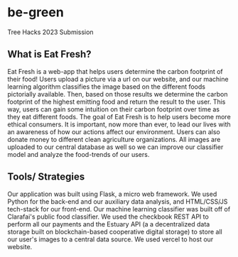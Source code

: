 # be-green
Tree Hacks 2023 Submission

## What is Eat Fresh?
Eat Fresh is a web-app that helps users determine the carbon footprint of their food! Users upload a picture via a url on our website, and our machine learning algorithm classifies the image based on the different foods pictorially available. Then, based on those results we determine the carbon footprint of the highest emitting food and return the result to the user. This way, users can gain some intuition on their carbon footprint over time as they eat different foods. The goal of Eat Fresh is to help users become more ethical consumers. It is important, now more than ever, to lead our lives with an awareness of how our actions affect our environment. Users can also donate money to different clean agriculture organizations. All images are uploaded to our central database as well so we can improve our classifier model and analyze the food-trends of our users.

## Tools/ Strategies 
Our application was built using Flask, a micro web framework. We used Python for the back-end and our auxiliary data analysis, and HTML/CSS/JS tech-stack for our front-end. Our machine learning classifier was built off of Clarafai's public food classifier. We used the checkbook REST API to perform all our payments and the Estuary API (a a decentralized data storage built on blockchain-based cooperative digital storage) to store all our user's images to a central data source. We used vercel to host our website.


